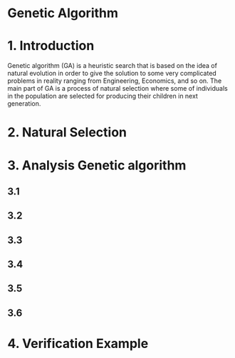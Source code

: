 # Genetic Algorithm
# 1. Introduction
Genetic algorithm (GA) is a heuristic search that is based on the idea of natural evolution in order to give the solution to some very complicated problems in reality ranging from Engineering, Economics, and so on. The main part of GA is a process of natural selection where some of individuals in the population are selected for producing their children in next generation. 

# 2. Natural Selection
# 3. Analysis Genetic algorithm
## 3.1
## 3.2
## 3.3
## 3.4
## 3.5
## 3.6
# 4. Verification Example
